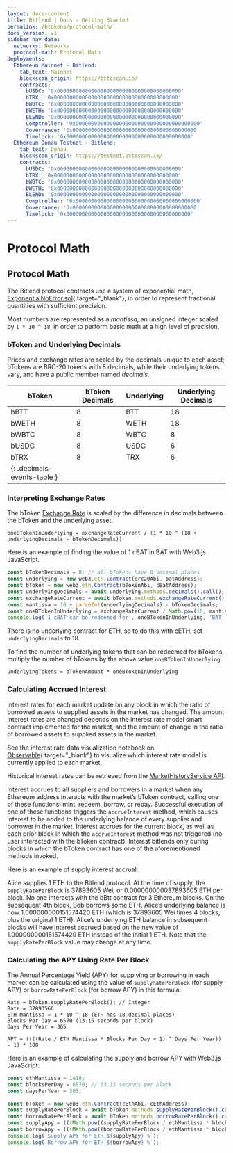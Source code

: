 ```yaml
---
layout: docs-content
title: Bitlend | Docs - Getting Started
permalink: /btokens/protocol-math/
docs_version: v1
sidebar_nav_data:
  networks: Networks
  protocol-math: Protocol Math
deployments:
  Ethereum Mainnet - Bitlend:
    tab_text: Mainnet
    blockscan_origin: https://bttcscan.io/
    contracts:
      bUSDC: '0x0000000000000000000000000000000000000000'
      bTRX: '0x0000000000000000000000000000000000000000'
      bWBTC: '0x0000000000000000000000000000000000000000'
      bWETH: '0x0000000000000000000000000000000000000000'
      BLEND: '0x0000000000000000000000000000000000000000'
      Comptroller: '0x0000000000000000000000000000000000000000'
      Governance: '0x0000000000000000000000000000000000000000'
      Timelock: '0x0000000000000000000000000000000000000000'
  Ethereum Donau Testnet - Bitlend:
    tab_text: Donau
    blockscan_origin: https://testnet.bttcscan.io/
    contracts:
      bUSDC: '0x0000000000000000000000000000000000000000'
      bTRX: '0x0000000000000000000000000000000000000000'
      bWBTC: '0x0000000000000000000000000000000000000000'
      bWETH: '0x0000000000000000000000000000000000000000'
      BLEND: '0x0000000000000000000000000000000000000000'
      Comptroller: '0x0000000000000000000000000000000000000000'
      Governance: '0x0000000000000000000000000000000000000000'
      Timelock: '0x0000000000000000000000000000000000000000'
---
```


# Protocol Math

## Protocol Math

The Bitlend protocol contracts use a system of exponential math, [ExponentialNoError.sol](https://github.com/Bitlend-protocol/bitlend-protocol/blob/master/contracts/ExponentialNoError.sol){:target="\_blank"}, in order to represent fractional quantities with sufficient precision.

Most numbers are represented as a _mantissa_, an unsigned integer scaled by `1 * 10 ^ 18`, in order to perform basic math at a high level of precision.

### bToken and Underlying Decimals

Prices and exchange rates are scaled by the decimals unique to each asset; bTokens are BRC-20 tokens with 8 decimals, while their underlying tokens vary, and have a public member named _decimals_.

| bToken                      | bToken Decimals | Underlying | Underlying Decimals |
| --------------------------- | --------------- | ---------- | ------------------- |
| bBTT                        | 8               | BTT        | 18                  |
| bWETH                       | 8               | WETH       | 18                  |
| bWBTC                       | 8               | WBTC       | 8                   |
| bUSDC                       | 8               | USDC       | 6                   |
| bTRX                        | 8               | TRX        | 6                   |
| {: .decimals-events-table } |                 |            |                     |

### Interpreting Exchange Rates

The bToken [Exchange Rate](../../../../btokens/#exchange-rate) is scaled by the difference in decimals between the bToken and the underlying asset.

```
oneBTokenInUnderlying = exchangeRateCurrent / (1 * 10 ^ (18 + underlyingDecimals - bTokenDecimals))
```

Here is an example of finding the value of 1 cBAT in BAT with Web3.js JavaScript.

```js
const bTokenDecimals = 8; // all bTokens have 8 decimal places
const underlying = new web3.eth.Contract(erc20Abi, batAddress);
const bToken = new web3.eth.Contract(bTokenAbi, cBatAddress);
const underlyingDecimals = await underlying.methods.decimals().call();
const exchangeRateCurrent = await bToken.methods.exchangeRateCurrent().call();
const mantissa = 18 + parseInt(underlyingDecimals) - bTokenDecimals;
const oneBTokenInUnderlying = exchangeRateCurrent / Math.pow(10, mantissa);
console.log('1 cBAT can be redeemed for', oneBTokenInUnderlying, 'BAT');
```

There is no underlying contract for ETH, so to do this with cETH, set `underlyingDecimals` to 18.

To find the number of underlying tokens that can be redeemed for bTokens, multiply the number of bTokens by the above value `oneBTokenInUnderlying`.

```
underlyingTokens = bTokenAmount * oneBTokenInUnderlying
```

### Calculating Accrued Interest

Interest rates for each market update on any block in which the ratio of borrowed assets to supplied assets in the market has changed. The amount interest rates are changed depends on the interest rate model smart contract implemented for the market, and the amount of change in the ratio of borrowed assets to supplied assets in the market.

See the interest rate data visualization notebook on [Observable](https://observablehq.com/@jflatow/bitlend-interest-rates){:target="\_blank"} to visualize which interest rate model is currently applied to each market.

Historical interest rates can be retrieved from the [MarketHistoryService API](../../../../api/#MarketHistoryService).

Interest accrues to all suppliers and borrowers in a market when any Ethereum address interacts with the market’s bToken contract, calling one of these functions: mint, redeem, borrow, or repay. Successful execution of one of these functions triggers the `accrueInterest` method, which causes interest to be added to the underlying balance of every supplier and borrower in the market. Interest accrues for the current block, as well as each prior block in which the `accrueInterest` method was not triggered (no user interacted with the bToken contract). Interest bitlends only during blocks in which the bToken contract has one of the aforementioned methods invoked.

Here is an example of supply interest accrual:

Alice supplies 1 ETH to the Bitlend protocol. At the time of supply, the `supplyRatePerBlock` is 37893605 Wei, or 0.000000000037893605 ETH per block. No one interacts with the bBtt contract for 3 Ethereum blocks. On the subsequent 4th block, Bob borrows some ETH. Alice’s underlying balance is now 1.000000000151574420 ETH (which is 37893605 Wei times 4 blocks, plus the original 1 ETH). Alice’s underlying ETH balance in subsequent blocks will have interest accrued based on the new value of 1.000000000151574420 ETH instead of the initial 1 ETH. Note that the `supplyRatePerBlock` value may change at any time.

### Calculating the APY Using Rate Per Block

The Annual Percentage Yield (APY) for supplying or borrowing in each market can be calculated using the value of `supplyRatePerBlock` (for supply APY) or `borrowRatePerBlock` (for borrow APY) in this formula:

```
Rate = bToken.supplyRatePerBlock(); // Integer
Rate = 37893566
ETH Mantissa = 1 * 10 ^ 18 (ETH has 18 decimal places)
Blocks Per Day = 6570 (13.15 seconds per block)
Days Per Year = 365

APY = ((((Rate / ETH Mantissa * Blocks Per Day + 1) ^ Days Per Year)) - 1) * 100
```

Here is an example of calculating the supply and borrow APY with Web3.js JavaScript:

```js
const ethMantissa = 1e18;
const blocksPerDay = 6570; // 13.15 seconds per block
const daysPerYear = 365;

const bToken = new web3.eth.Contract(cEthAbi, cEthAddress);
const supplyRatePerBlock = await bToken.methods.supplyRatePerBlock().call();
const borrowRatePerBlock = await bToken.methods.borrowRatePerBlock().call();
const supplyApy = (((Math.pow((supplyRatePerBlock / ethMantissa * blocksPerDay) + 1, daysPerYear))) - 1) * 100;
const borrowApy = (((Math.pow((borrowRatePerBlock / ethMantissa * blocksPerDay) + 1, daysPerYear))) - 1) * 100;
console.log(`Supply APY for ETH ${supplyApy} %`);
console.log(`Borrow APY for ETH ${borrowApy} %`);
```
